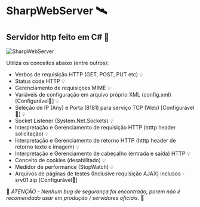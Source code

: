 # SharpWebServer 🛰️

## Servidor http feito em C# 👀

![SharpWebServer](https://academia.peat.com.br/SharpWebServer_01.png)

Utiliza os conceitos abaixo (entre outros): 

- Verbos de requisição HTTP (GET, POST, PUT etc) :bulb:
- Status code HTTP :bulb:
- Gerenciamento de requisiçoes MIME :bulb:
- Variáveis de configuração em arquivo próprio XML (config.xml) [Configurável🧰] :bulb:
- Seleção de IP (Any) e Porta (8181) para serviço TCP (Web) [Configurável🧰] :bulb:
- Socket Listener (System.Net.Sockets) :bulb:
- Interpretação e Gerenciamento de requisição HTTP (htttp header solicitação) :bulb:
- Interpretação e Gerenciamento de retorno HTTP (htttp header de retorno texto e imagem) :bulb:
- Interpretação e Gerenciamento de cabeçalho (entrada e saída) HTTP :bulb:
- Conceito de cookies (desabilitado) :bulb:
- Medidor de performance (StopWatch) 💡
- Arquivos de páginas de testes (Inclusive requisição AJAX) inclusos - srv01.zip [Configurável🧰]

:cop: *ATENÇÃO - Nenhum bug de segurança foi encontrado, porem não é recomendado usar em produção / servidores oficiais.* :cop:



